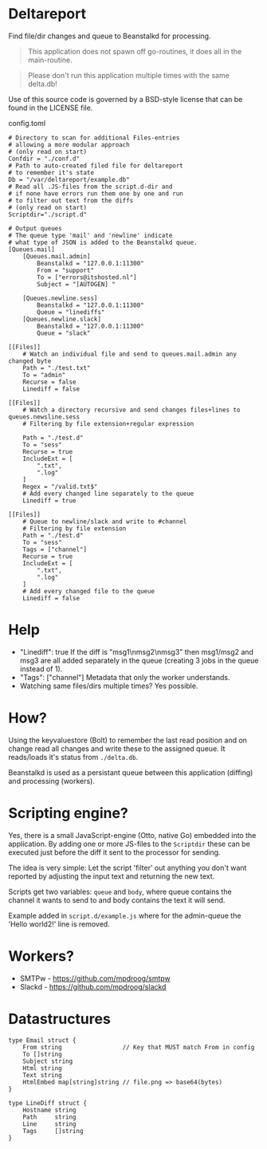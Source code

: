 Deltareport
=============
Find file/dir changes and queue to Beanstalkd for processing.

> This application does not spawn off go-routines, it does all in the main-routine.

> Please don't run this application multiple times with the same delta.db!

Use of this source code is governed by a BSD-style license that can be found in the LICENSE file.

config.toml
```
# Directory to scan for additional Files-entries
# allowing a more modular approach
# (only read on start)
Confdir = "./conf.d"
# Path to auto-created filed file for deltareport
# to remember it's state
Db = "/var/deltareport/example.db"
# Read all .JS-files from the script.d-dir and
# if none have errors run them one by one and run
# to filter out text from the diffs
# (only read on start)
Scriptdir="./script.d"

# Output queues
# The queue type 'mail' and 'newline' indicate
# what type of JSON is added to the Beanstalkd queue.
[Queues.mail]
	[Queues.mail.admin]
		Beanstalkd = "127.0.0.1:11300"
		From = "support"
		To = ["errors@itshosted.nl"]
		Subject = "[AUTOGEN] "

	[Queues.newline.sess]
		Beanstalkd = "127.0.0.1:11300"
		Queue = "linediffs"
	[Queues.newline.slack]
		Beanstalkd = "127.0.0.1:11300"
		Queue = "slack"

[[Files]]
	# Watch an individual file and send to queues.mail.admin any changed byte
	Path = "./test.txt"
	To = "admin"
	Recurse = false
	Linediff = false

[[Files]]
	# Watch a directory recursive and send changes files+lines to queues.newsline.sess
	# Filtering by file extension+regular expression

	Path = "./test.d"
	To = "sess"
	Recurse = true
	IncludeExt = [
		".txt",
		".log"
	]
	Regex = "/valid.txt$"
	# Add every changed line separately to the queue
	Linediff = true

[[Files]]
	# Queue to newline/slack and write to #channel
	# Filtering by file extension
	Path = "./test.d"
	To = "sess"
	Tags = ["channel"]
	Recurse = true
	IncludeExt = [
		".txt",
		".log"
	]
	# Add every changed file to the queue
	Linediff = false
```

Help
=============
- "Linediff": true
  If the diff is "msg1\nmsg2\nmsg3" then msg1/msg2 and msg3 are all added separately in the queue
  (creating 3 jobs in the queue instead of 1).
- "Tags": ["channel"]
  Metadata that only the worker understands.
- Watching same files/dirs multiple times?
  Yes possible.

How?
=============
Using the keyvaluestore (Bolt) to remember the last read position
and on change read all changes and write these to the assigned queue.
It reads/loads it's status from `./delta.db`.

Beanstalkd is used as a persistant queue between this application (diffing)
and processing (workers).

Scripting engine?
=============
Yes, there is a small JavaScript-engine (Otto, native Go) embedded
into the application. By adding one or more JS-files to the `Scriptdir` these
can be executed just before the diff it sent to the processor for sending.

The idea is very simple:
Let the script 'filter' out anything you don't want reported by adjusting the
input text and returning the new text.

Scripts get two variables:
`queue` and `body`, where queue contains the channel it wants to send to and body
contains the text it will send.

Example added in `script.d/example.js` where for the admin-queue the 'Hello world2!' line
is removed.

Workers?
=============
- SMTPw - https://github.com/mpdroog/smtpw
- Slackd - https://github.com/mpdroog/slackd

Datastructures
==============
```
type Email struct {
	From string                 // Key that MUST match From in config
	To []string
	Subject string
	Html string
	Text string
	HtmlEmbed map[string]string // file.png => base64(bytes)
}
```

```
type LineDiff struct {
	Hostname string
	Path     string
	Line     string
	Tags     []string
}
```
